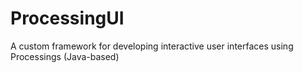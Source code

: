 # ProcessingUI

A custom framework for developing interactive user interfaces using Processings (Java-based)
